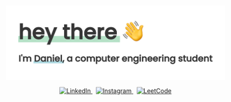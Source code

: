 
<p align="center">
  <img src="https://github.com/dannyshwan/dannyshwan/blob/master/title.png?raw=true" alt="intro image"/>
</p>

<p align="center">
  <a href="https://ca.linkedin.com/in/danielshwan/" target="_blank">
    <img alt="LinkedIn" width="24px" src="https://cdn.jsdelivr.net/npm/simple-icons@3.1.0/icons/linkedin.svg" />
  </a>&nbsp;
  <a href="https://instagram.com/daniel.shwan/" target="_blank">
    <img alt="Instagram" width="24px" src="https://cdn.jsdelivr.net/npm/simple-icons@v3/icons/instagram.svg" />
  </a>&nbsp;
  <a href="https://leetcode.com/cookiezs/" target="_blank">
    <img alt="LeetCode" width="24px" src="https://cdn.jsdelivr.net/npm/simple-icons@3.1.0/icons/leetcode.svg" />
  </a>
</p>
